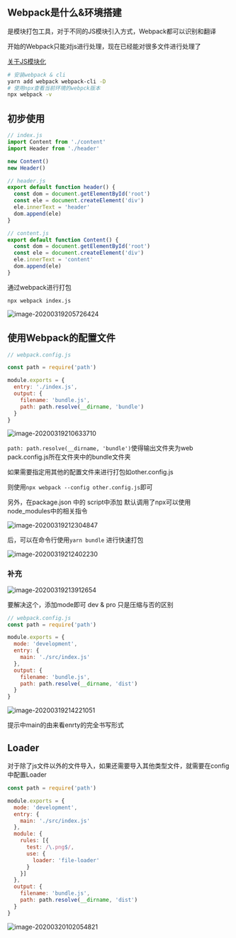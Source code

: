 ## Webpack是什么&环境搭建

是模块打包工具，对于不同的JS模块引入方式，Webpack都可以识别和翻译

开始的Webpack只能对js进行处理，现在已经能对很多文件进行处理了

[关于JS模块化](https://juejin.im/post/5c17ad756fb9a049ff4e0a62)



```bash
# 安装webpack & cli
yarn add webpack webpack-cli -D
# 使用npx查看当前环境的webpck版本
npx webpack -v
```



## 初步使用

```js
// index.js
import Content from './content'
import Header from './header'

new Content()
new Header()

// header.js
export default function header() {
  const dom = document.getElementById('root')
  const ele = document.createElement('div')
  ele.innerText = 'header'
  dom.append(ele)
}

// content.js
export default function Content() {
  const dom = document.getElementById('root')
  const ele = document.createElement('div')
  ele.innerText = 'content'
  dom.append(ele)
}
```



通过webpack进行打包

`npx webpack index.js`

![image-20200319205726424](http://picbed.sedationh.cn/image-20200319205726424.png)

## 使用Webpack的配置文件

```js
// webpack.config.js

const path = require('path')

module.exports = {
  entry: './index.js',
  output: {
    filename: 'bundle.js',
    path: path.resolve(__dirname, 'bundle')
  }
}
```

![image-20200319210633710](http://picbed.sedationh.cn/image-20200319210633710.png)

`path: path.resolve(__dirname, 'bundle')`使得输出文件夹为web pack.config.js所在文件夹中的bundle文件夹



如果需要指定用其他的配置文件来进行打包如other.config.js

则使用`npx webpack --config other.config.js`即可



另外，在package.json 中的 script中添加 默认调用了npx可以使用node_modules中的相关指令

![image-20200319212304847](http://picbed.sedationh.cn/image-20200319212304847.png)

后，可以在命令行使用`yarn bundle` 进行快速打包

![image-20200319212402230](http://picbed.sedationh.cn/image-20200319212402230.png)

### 补充

![image-20200319213912654](http://picbed.sedationh.cn/image-20200319213912654.png)

要解决这个，添加mode即可 dev & pro 只是压缩与否的区别

```js
// webpack.config.js
const path = require('path')

module.exports = {
  mode: 'development',
  entry: {
    main: './src/index.js'
  },
  output: {
    filename: 'bundle.js',
    path: path.resolve(__dirname, 'dist')
  }
}
```

![image-20200319214221051](http://picbed.sedationh.cn/image-20200319214221051.png)

提示中main的由来看enrty的完全书写形式



## Loader

对于除了js文件以外的文件导入，如果还需要导入其他类型文件，就需要在config中配置Loader

```js
const path = require('path')

module.exports = {
  mode: 'development',
  entry: {
    main: './src/index.js'
  },
  module: {
    rules: [{
      test: /\.png$/,
      use: {
        loader: 'file-loader'
      }
    }]
  },
  output: {
    filename: 'bundle.js',
    path: path.resolve(__dirname, 'dist')
  }
}
```

![image-20200320102054821](http://picbed.sedationh.cn/image-20200320102054821.png)

